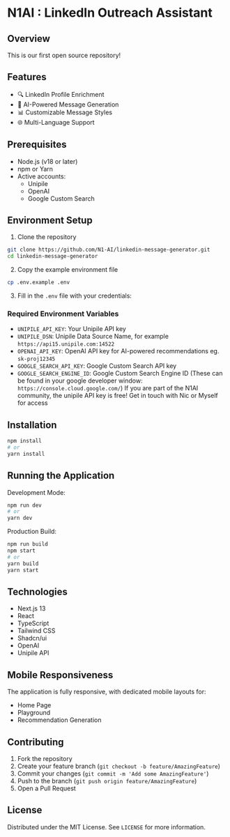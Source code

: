 # N1AI : LinkedIn Outreach Assistant

## Overview

This is our first open source repository!

## Features

- 🔍 LinkedIn Profile Enrichment
- 🤖 AI-Powered Message Generation
- 📊 Customizable Message Styles
- 🌐 Multi-Language Support

## Prerequisites

- Node.js (v18 or later)
- npm or Yarn
- Active accounts:
  - Unipile
  - OpenAI
  - Google Custom Search

## Environment Setup

1. Clone the repository
```bash
git clone https://github.com/N1-AI/linkedin-message-generator.git 
cd linkedin-message-generator
```

2. Copy the example environment file
```bash
cp .env.example .env
```

3. Fill in the `.env` file with your credentials:

### Required Environment Variables
- `UNIPILE_API_KEY`: Your Unipile API key
- `UNIPILE_DSN`: Unipile Data Source Name, for example `https://api15.unipile.com:14522`
- `OPENAI_API_KEY`: OpenAI API key for AI-powered recommendations eg. `sk-proj12345`
- `GOOGLE_SEARCH_API_KEY`: Google Custom Search API key
- `GOOGLE_SEARCH_ENGINE_ID`: Google Custom Search Engine ID
(These can be found in your google developer window: `https://console.cloud.google.com/`)
If you are part of the N1AI community, the unipile API key is free! Get in touch with Nic or Myself for access

## Installation

```bash
npm install
# or
yarn install
```

## Running the Application

Development Mode:
```bash
npm run dev
# or
yarn dev
```

Production Build:
```bash
npm run build
npm start
# or
yarn build
yarn start
```

## Technologies

- Next.js 13
- React
- TypeScript
- Tailwind CSS
- Shadcn/ui
- OpenAI
- Unipile API

## Mobile Responsiveness

The application is fully responsive, with dedicated mobile layouts for:
- Home Page
- Playground
- Recommendation Generation

## Contributing

1. Fork the repository
2. Create your feature branch (`git checkout -b feature/AmazingFeature`)
3. Commit your changes (`git commit -m 'Add some AmazingFeature'`)
4. Push to the branch (`git push origin feature/AmazingFeature`)
5. Open a Pull Request

## License

Distributed under the MIT License. See `LICENSE` for more information.
